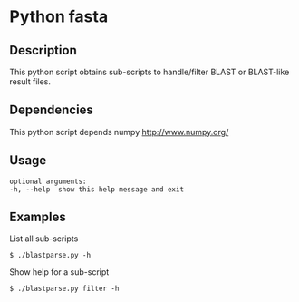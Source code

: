 Python fasta
============

Description
-----------
This python script obtains sub-scripts to handle/filter BLAST or BLAST-like result files.

Dependencies
------------

This python script depends numpy <http://www.numpy.org/>

Usage
-----

	optional arguments:
	-h,	--help	show this help message and exit

Examples
--------

List all sub-scripts

	$ ./blastparse.py -h

Show help for a sub-script

	$ ./blastparse.py filter -h

